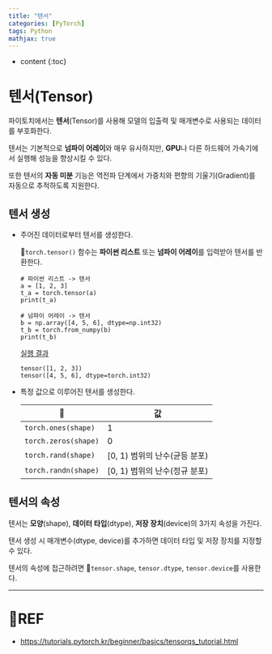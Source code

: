 ```yaml
---
title: "텐서"
categories: [PyTorch]
tags: Python
mathjax: true
---
```


* content
{:toc}
# 텐서(Tensor)

파이토치에서는 **텐서**(Tensor)를 사용해 모델의 입출력 및 매개변수로 사용되는 데이터를 부호화한다.

텐서는 기본적으로 **넘파이 어레이**와 매우 유사하지만, **GPU**나 다른 하드웨어 가속기에서 실행해 성능을 향상시킬 수 있다.

또한 텐서의 **자동 미분** 기능은 역전파 단계에서 가중치와 편향의 기울기(Gradient)를 자동으로 추적하도록 지원한다.

## 텐서 생성

-   주어진 데이터로부터 텐서를 생성한다.

    🧶`torch.tensor()` 함수는 **파이썬 리스트** 또는 **넘파이 어레이**를 입력받아 텐서를 반환한다.

    ```python]
    # 파이썬 리스트 -> 텐서
    a = [1, 2, 3]
    t_a = torch.tensor(a)
    print(t_a)
    
    # 넘파이 어레이 -> 텐서
    b = np.array([4, 5, 6], dtype=np.int32)
    t_b = torch.from_numpy(b)
    print(t_b)
    ```

    <u>실행 결과</u>

    ```
    tensor([1, 2, 3])
    tensor([4, 5, 6], dtype=torch.int32)
    ```

-   특정 값으로 이루어진 텐서를 생성한다.

    | 🧶                    | 값                            |
    | -------------------- | ----------------------------- |
    | `torch.ones(shape)`  | 1                             |
    | `torch.zeros(shape)` | 0                             |
    | `torch.rand(shape)`  | [0, 1) 범위의 난수(균등 분포) |
    | `torch.randn(shape)` | [0, 1) 범위의 난수(정규 분포) |


## 텐서의 속성

텐서는 **모양**(shape), **데이터 타입**(dtype), **저장 장치**(device)의 3가지 속성을 가진다.

텐서 생성 시 매개변수(dtype, device)를 추가하면 데이터 타입 및 저장 장치를 지정할 수 있다.

텐서의 속성에 접근하려면 🧶`tensor.shape`, `tensor.dtype`, `tensor.device`를 사용한다.

---

# 📌REF

-   https://tutorials.pytorch.kr/beginner/basics/tensorqs_tutorial.html
